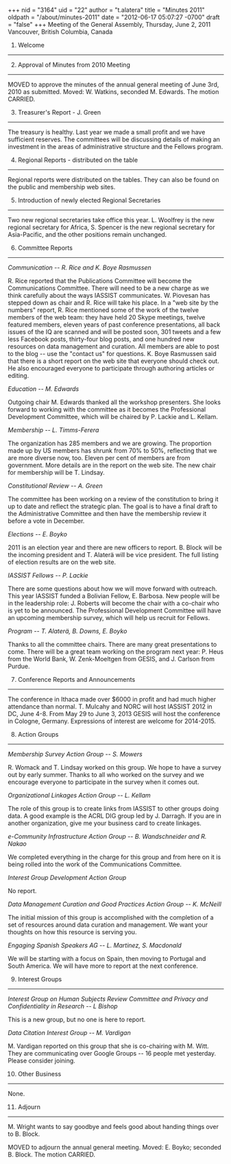 +++
nid = "3164"
uid = "22"
author = "t.alatera"
title = "Minutes 2011"
oldpath = "/about/minutes-2011"
date = "2012-06-17 05:07:27 -0700"
draft = "false"
+++
Meeting of the General Assembly, Thursday, June 2, 2011 Vancouver,
British Columbia, Canada

1. Welcome
----------

2. Approval of Minutes from 2010 Meeting
----------------------------------------

MOVED to approve the minutes of the annual general meeting of June 3rd,
2010 as submitted. Moved: W. Watkins, seconded M. Edwards. The motion
CARRIED.

3. Treasurer's Report - J. Green
---------------------------------

The treasury is healthy. Last year we made a small profit and we have
sufficient reserves. The committees will be discussing details of making
an investment in the areas of administrative structure and the Fellows
program.

4. Regional Reports - distributed on the table
----------------------------------------------

Regional reports were distributed on the tables. They can also be found
on the public and membership web sites.

5. Introduction of newly elected Regional Secretaries
-----------------------------------------------------

Two new regional secretaries take office this year. L. Woolfrey is the
new regional secretary for Africa, S. Spencer is the new regional
secretary for Asia-Pacific, and the other positions remain unchanged.

6. Committee Reports
--------------------

*Communication -- R. Rice and K. Boye Rasmussen*

R. Rice reported that the Publications Committee will become the
Communications Committee. There will need to be a new charge as we think
carefully about the ways IASSIST communicates. W. Piovesan has stepped
down as chair and R. Rice will take his place. In a "web site by the
numbers" report, R. Rice mentioned some of the work of the twelve
members of the web team: they have held 20 Skype meetings, twelve
featured members, eleven years of past conference presentations, all
back issues of the IQ are scanned and will be posted soon, 301 tweets
and a few less Facebook posts, thirty-four blog posts, and one hundred
new resources on data management and curation. All members are able to
post to the blog -- use the "contact us" for questions. K. Boye
Rasmussen said that there is a short report on the web site that
everyone should check out. He also encouraged everyone to participate
through authoring articles or editing.

*Education -- M. Edwards*

Outgoing chair M. Edwards thanked all the workshop presenters. She looks
forward to working with the committee as it becomes the Professional
Development Committee, which will be chaired by P. Lackie and L. Kellam.

*Membership -- L. Timms-Ferera*

The organization has 285 members and we are growing. The proportion made
up by US members has shrunk from 70% to 50%, reflecting that we are more
diverse now, too. Eleven per cent of members are from government. More
details are in the report on the web site. The new chair for membership
will be T. Lindsay.

*Constitutional Review -- A. Green*

The committee has been working on a review of the constitution to bring
it up to date and reflect the strategic plan. The goal is to have a
final draft to the Administrative Committee and then have the membership
review it before a vote in December.

*Elections -- E. Boyko*

2011 is an election year and there are new officers to report. B. Block
will be the incoming president and T. Alaterä will be vice president.
The full listing of election results are on the web site.

*IASSIST Fellows -- P. Lackie*

There are some questions about how we will move forward with outreach.
This year IASSIST funded a Bolivian Fellow, E. Barbosa. New people will
be in the leadership role: J. Roberts will become the chair with a
co-chair who is yet to be announced. The Professional Development
Committee will have an upcoming membership survey, which will help us
recruit for Fellows.

*Program -- T. Alaterä, B. Downs, E. Boyko*

Thanks to all the committee chairs. There are many great presentations
to come. There will be a great team working on the program next year: P.
Heus from the World Bank, W. Zenk-Moeltgen from GESIS, and J. Carlson
from Purdue.

7. Conference Reports and Announcements
---------------------------------------

The conference in Ithaca made over $6000 in profit and had much higher
attendance than normal. T. Mulcahy and NORC will host IASSIST 2012 in
DC, June 4-8. From May 29 to June 3, 2013 GESIS will host the conference
in Cologne, Germany. Expressions of interest are welcome for 2014-2015.

8. Action Groups
----------------

*Membership Survey Action Group -- S. Mowers*

R. Womack and T. Lindsay worked on this group. We hope to have a survey
out by early summer. Thanks to all who worked on the survey and we
encourage everyone to participate in the survey when it comes out.

*Organizational Linkages Action Group -- L. Kellam*

The role of this group is to create links from IASSIST to other groups
doing data. A good example is the ACRL DIG group led by J. Darragh. If
you are in another organization, give me your business card to create
linkages.

*e-Community Infrastructure Action Group -- B. Wandschneider and R.
Nakao*

We completed everything in the charge for this group and from here on it
is being rolled into the work of the Communications Committee.

*Interest Group Development Action Group*

No report.

*Data Management Curation and Good Practices Action Group -- K. McNeill*

The initial mission of this group is accomplished with the completion of
a set of resources around data curation and management. We want your
thoughts on how this resource is serving you.

*Engaging Spanish Speakers AG -- L. Martinez, S. Macdonald*

We will be starting with a focus on Spain, then moving to Portugal and
South America. We will have more to report at the next conference.

9. Interest Groups
------------------

*Interest Group on Human Subjects Review Committee and Privacy and
Confidentiality in Research -- L Bishop*

This is a new group, but no one is here to report.

*Data Citation Interest Group -- M. Vardigan*

M. Vardigan reported on this group that she is co-chairing with M. Witt.
They are communicating over Google Groups -- 16 people met yesterday.
Please consider joining.

10. Other Business
------------------

None.

11. Adjourn
-----------

M. Wright wants to say goodbye and feels good about handing things over
to B. Block.

MOVED to adjourn the annual general meeting.
Moved: E. Boyko; seconded B. Block. The motion CARRIED.
